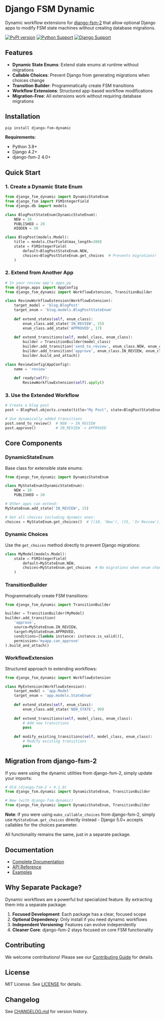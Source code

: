 # Django FSM Dynamic

Dynamic workflow extensions for [django-fsm-2](https://github.com/django-commons/django-fsm-2) that allow optional Django apps to modify FSM state machines without creating database migrations.

[![PyPI version](https://badge.fury.io/py/django-fsm-dynamic.svg)](https://badge.fury.io/py/django-fsm-dynamic)
[![Python Support](https://img.shields.io/pypi/pyversions/django-fsm-dynamic.svg)](https://pypi.org/project/django-fsm-dynamic/)
[![Django Support](https://img.shields.io/badge/django-4.2%2B-blue)](https://docs.djangoproject.com/en/stable/releases/)

## Features

- **Dynamic State Enums**: Extend state enums at runtime without migrations
- **Callable Choices**: Prevent Django from generating migrations when choices change
- **Transition Builder**: Programmatically create FSM transitions
- **Workflow Extensions**: Structured app-based workflow modifications
- **Migration-Free**: All extensions work without requiring database migrations

## Installation

```bash
pip install django-fsm-dynamic
```

**Requirements:**
- Python 3.8+
- Django 4.2+
- django-fsm-2 4.0+

## Quick Start

### 1. Create a Dynamic State Enum

```python
from django_fsm_dynamic import DynamicStateEnum
from django_fsm import FSMIntegerField
from django.db import models

class BlogPostStateEnum(DynamicStateEnum):
    NEW = 10
    PUBLISHED = 20
    HIDDEN = 30

class BlogPost(models.Model):
    title = models.CharField(max_length=200)
    state = FSMIntegerField(
        default=BlogPostStateEnum.NEW,
        choices=BlogPostStateEnum.get_choices  # Prevents migrations!
    )
```

### 2. Extend from Another App

```python
# In your review app's apps.py
from django.apps import AppConfig
from django_fsm_dynamic import WorkflowExtension, TransitionBuilder

class ReviewWorkflowExtension(WorkflowExtension):
    target_model = 'blog.BlogPost'
    target_enum = 'blog.models.BlogPostStateEnum'
    
    def extend_states(self, enum_class):
        enum_class.add_state('IN_REVIEW', 15)
        enum_class.add_state('APPROVED', 17)
    
    def extend_transitions(self, model_class, enum_class):
        builder = TransitionBuilder(model_class)
        builder.add_transition('send_to_review', enum_class.NEW, enum_class.IN_REVIEW)
        builder.add_transition('approve', enum_class.IN_REVIEW, enum_class.APPROVED)
        builder.build_and_attach()

class ReviewConfig(AppConfig):
    name = 'review'
    
    def ready(self):
        ReviewWorkflowExtension(self).apply()
```

### 3. Use the Extended Workflow

```python
# Create a blog post
post = BlogPost.objects.create(title="My Post", state=BlogPostStateEnum.NEW)

# Use dynamically added transitions
post.send_to_review()  # NEW -> IN_REVIEW
post.approve()         # IN_REVIEW -> APPROVED
```

## Core Components

### DynamicStateEnum

Base class for extensible state enums:

```python
from django_fsm_dynamic import DynamicStateEnum

class MyStateEnum(DynamicStateEnum):
    NEW = 10
    PUBLISHED = 20

# Other apps can extend:
MyStateEnum.add_state('IN_REVIEW', 15)

# Get all choices including dynamic ones:
choices = MyStateEnum.get_choices()  # [(10, 'New'), (15, 'In Review'), (20, 'Published')]
```

### Dynamic Choices

Use the `get_choices` method directly to prevent Django migrations:

```python
class MyModel(models.Model):
    state = FSMIntegerField(
        default=MyStateEnum.NEW,
        choices=MyStateEnum.get_choices  # No migrations when enum changes!
    )
```

### TransitionBuilder

Programmatically create FSM transitions:

```python
from django_fsm_dynamic import TransitionBuilder

builder = TransitionBuilder(MyModel)
builder.add_transition(
    'approve', 
    source=MyStateEnum.IN_REVIEW,
    target=MyStateEnum.APPROVED,
    conditions=[lambda instance: instance.is_valid()],
    permission='myapp.can_approve'
).build_and_attach()
```

### WorkflowExtension

Structured approach to extending workflows:

```python
from django_fsm_dynamic import WorkflowExtension

class MyExtension(WorkflowExtension):
    target_model = 'app.Model'
    target_enum = 'app.models.StateEnum'
    
    def extend_states(self, enum_class):
        enum_class.add_state('NEW_STATE', 99)
    
    def extend_transitions(self, model_class, enum_class):
        # Add new transitions
        pass
    
    def modify_existing_transitions(self, model_class, enum_class):
        # Modify existing transitions
        pass
```

## Migration from django-fsm-2

If you were using the dynamic utilities from django-fsm-2, simply update your imports:

```python
# Old (django-fsm-2 < 4.1.0)
from django_fsm.dynamic import DynamicStateEnum, TransitionBuilder

# New (with django-fsm-dynamic)
from django_fsm_dynamic import DynamicStateEnum, TransitionBuilder
```

**Note**: If you were using `make_callable_choices` from django-fsm-2, simply use `MyStateEnum.get_choices` directly instead - Django 5.0+ accepts callables for the choices parameter.

All functionality remains the same, just in a separate package.

## Documentation

- [Complete Documentation](docs/dynamic_workflows.md)
- [API Reference](docs/api.md)
- [Examples](examples/)

## Why Separate Package?

Dynamic workflows are a powerful but specialized feature. By extracting them into a separate package:

1. **Focused Development**: Each package has a clear, focused scope
2. **Optional Dependency**: Only install if you need dynamic workflows  
3. **Independent Versioning**: Features can evolve independently
4. **Cleaner Core**: django-fsm-2 stays focused on core FSM functionality

## Contributing

We welcome contributions! Please see our [Contributing Guide](CONTRIBUTING.md) for details.

## License

MIT License. See [LICENSE](LICENSE) for details.

## Changelog

See [CHANGELOG.md](CHANGELOG.md) for version history.